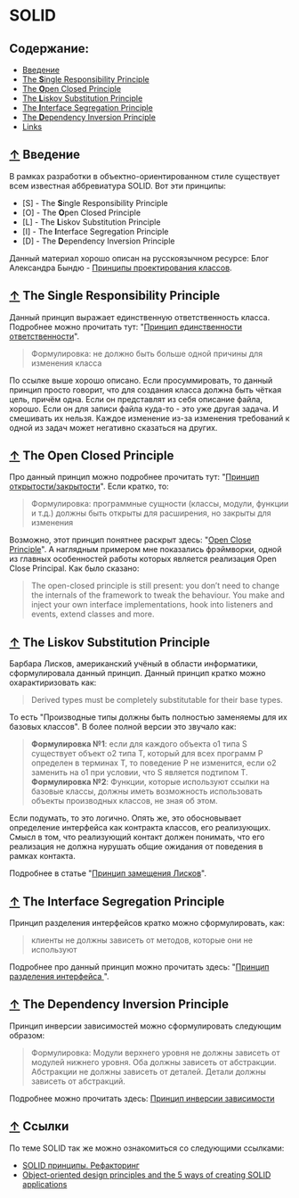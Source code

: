 # <a name="Home"></a> SOLID

## Содержание:
- [Введение](#Overview)
- [The **S**ingle Responsibility Principle](#SingleResponsibility)
- [The **O**pen Closed Principle](#OpenClosed)
- [The **L**iskov Substitution Principle](#LiskovSubstitution)
- [The **I**nterface Segregation Principle](#InterfaceSegregation)
- [The **D**ependency Inversion Principle](#DependencyInjection)
- [Links](#Links)

## [↑](#Home) <a name="Overview"></a> Введение
В рамках разработки в объектно-ориентированном стиле существует всем известная аббревиатура SOLID.
Вот эти принципы:
- [S] - The **S**ingle Responsibility Principle
- [O] - The **O**pen Closed Principle
- [L] - The **L**iskov Substitution Principle
- [I] - The **I**nterface Segregation Principle
- [D] - The **D**ependency Inversion Principle

Данный материал хорошо описан на русскоязычном ресурсе:
Блог Александра Бындю - [Принципы проектирования классов](http://blog.byndyu.ru/2009/10/solid.html).

## [↑](#Home) <a name="SingleResponsibility"></a> The **S**ingle Responsibility Principle
Данный принцип выражает единственную ответственность класса. Подробнее можно прочитать тут: "[Принцип единственности ответственности](http://blog.byndyu.ru/2009/10/blog-post.html)".
> Формулировка: не должно быть больше одной причины для изменения класса

По ссылке выше хорошо описано. Если просуммировать, то данный принцип просто говорит, что для создания класса должна быть чёткая цель, причём одна. Если он представлят из себя описание файла, хорошо. Если он для записи файла куда-то - это уже другая задача. И смешивать их нельзя. Каждое изменение из-за изменения требований к одной из задач может негативно сказаться на других.

## [↑](#Home) <a name="OpenClosed"></a> The **O**pen Closed Principle
Про данный принцип можно подробнее прочитать тут: "[Принцип открытости/закрытости](http://blog.byndyu.ru/2009/10/blog-post_14.html)".
Если кратко, то:
> Формулировка: программные сущности (классы, модули, функции и т.д.) должны быть открыты для расширения, но закрыты для изменения

Возможно, этот принцип понятнее раскрыт здесь: "[Open Close Principle](http://www.oodesign.com/open-close-principle.html)".
А наглядным примером мне показались фрэймворки, одной из главных особенностей работы которых является реализация Open Close Principal. Как было сказано:
> The open-closed principle is still present: you don’t need to change the internals of the framework to tweak the behaviour. You make and inject your own interface implementations, hook into listeners and events, extend classes and more.

## [↑](#Home) <a name="LiskovSubstitution"></a> The **L**iskov Substitution Principle
Барбара Лисков, американский учёный в области информатики, сформулировала данный принцип.
Данный принцип кратко можно охарактиризовать как:
> Derived types must be completely substitutable for their base types.

То есть "Производные типы должны быть полностью заменяемы для их базовых классов".
В более полной версии это звучало как:
> **Формулировка №1**: eсли для каждого объекта o1 типа S существует объект o2 типа T, который для всех программ P определен в терминах T, то поведение P не изменится, если o2 заменить на o1 при условии, что S является подтипом T.
**Формулировка №2**: Функции, которые используют ссылки на базовые классы, должны иметь возможность использовать объекты производных классов, не зная об этом.

Если подумать, то это логично. Опять же, это обосновывает определение интерфейса как контракта классов, его реализующих. Смысл в том, что реализующий контакт должен понимать, что его реализация не должна нурушать общие ожидания от поведения в рамках контакта.

Подробнее в статье "[Принцип замещения Лисков](http://blog.byndyu.ru/2009/10/blog-post_29.html)".

## [↑](#Home) <a name="InterfaceSegregation"></a> The **I**nterface Segregation Principle
Принцип разделения интерфейсов кратко можно сформулировать, как:
> клиенты не должны зависеть от методов, которые они не используют

Подробнее про данный принцип можно прочитать здесь: "[Принцип разделения интерфейса
](http://blog.byndyu.ru/2009/11/blog-post_19.html)".

## [↑](#Home) <a name="DependencyInjection"></a> The **D**ependency Inversion Principle
Принцип инверсии зависимостей можно сформулировать следующим образом:
> Формулировка:
Модули верхнего уровня не должны зависеть от модулей нижнего уровня. Оба должны зависеть от абстракции.
Абстракции не должны зависеть от деталей. Детали должны зависеть от абстракций.

Подробнее можно прочитать здесь: [Принцип инверсии зависимости](http://blog.byndyu.ru/2009/12/blog-post.html)

## [↑](#Home) <a name="Links"></a> Ссылки
По теме SOLID так же можно ознакомиться со следующими ссылками:
- [SOLID принципы. Рефакторинг](https://pro-prof.com/archives/1914)
- [Object-oriented design principles and the 5 ways of creating SOLID applications](https://zeroturnaround.com/rebellabs/object-oriented-design-principles-and-the-5-ways-of-creating-solid-applications/)